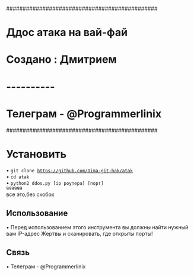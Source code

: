 ##############################################
#         Ддос атака на вай-фай              #
#           Создано : Дмитрием               #
#               ----------                   #
#           Телеграм - @Programmerlinix      #
##############################################

# Установить
• <code>git clone https://github.com/Dima-git-hak/atak</code><br>
• <code>cd atak</code><br>
• <code>python2 ddos.py [ip роутера] [порт] 999999</code><br> все это,без скобок

## Использование
• Перед использованием этого инструмента вы должны найти нужный вам IP-адрес Жертвы и сканировать, где открыты порты!

## Связь 
• Телеграм - @Programmerlinix
